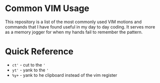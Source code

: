 # Common VIM Usage
This repository is a list of the most commonly used VIM motions and commands that I have found useful in my day to day coding. It serves more as a memory jogger for when my hands fail to remember the pattern.

# Quick Reference
- `ct'` - cut to the `'`
- `yt'` - yank to the `'`
- `%y+` - yank to he clipboard instead of the vim register
